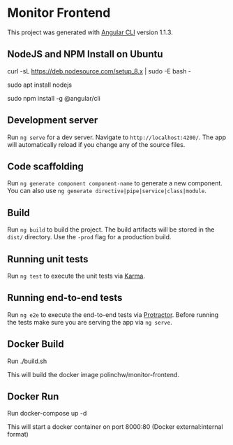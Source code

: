 # Monitor Frontend

This project was generated with [Angular CLI](https://github.com/angular/angular-cli) version 1.1.3.

## NodeJS and NPM Install on Ubuntu

curl -sL https://deb.nodesource.com/setup_8.x | sudo -E bash -

sudo apt install nodejs

sudo npm install -g @angular/cli

## Development server

Run `ng serve` for a dev server. Navigate to `http://localhost:4200/`. The app will automatically reload if you change any of the source files.

## Code scaffolding

Run `ng generate component component-name` to generate a new component. You can also use `ng generate directive|pipe|service|class|module`.

## Build

Run `ng build` to build the project. The build artifacts will be stored in the `dist/` directory. Use the `-prod` flag for a production build.

## Running unit tests

Run `ng test` to execute the unit tests via [Karma](https://karma-runner.github.io).

## Running end-to-end tests

Run `ng e2e` to execute the end-to-end tests via [Protractor](http://www.protractortest.org/).
Before running the tests make sure you are serving the app via `ng serve`.

## Docker Build

Run ./build.sh   

This will build the docker image polinchw/monitor-frontend.

## Docker Run

Run docker-compose up -d

This will start a docker container on port 8000:80 (Docker external:internal format)
